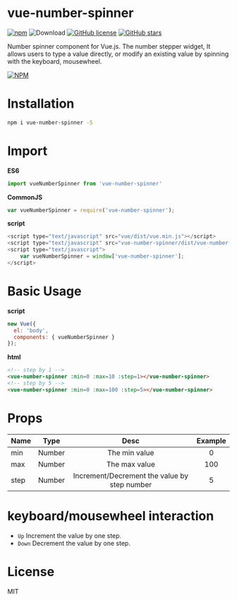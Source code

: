 # vue-number-spinner

[![npm](https://img.shields.io/npm/v/vue-number-spinner.svg?maxAge=2592000&style=flat-square)](https://www.npmjs.com/package/vue-number-spinner)
![Download](https://img.shields.io/npm/dt/vue-number-spinner.svg?style=flat-square)
[![GitHub license](https://img.shields.io/badge/license-MIT-blue.svg?style=flat-square)](https://raw.githubusercontent.com/xiaoluoboding/vue-number-spinner/master/LICENSE)
[![GitHub stars](https://img.shields.io/github/stars/xiaoluoboding/vue-number-spinner.svg?style=flat-square)](https://github.com/xiaoluoboding/vue-number-spinner/stargazers)

Number spinner component for Vue.js. The number stepper widget, It allows users to type a value directly, or modify an existing value by spinning with the keyboard, mousewheel.

[![NPM](https://nodei.co/npm/vue-number-spinner.png?downloads=true&downloadRank=true&stars=true)](https://nodei.co/npm/vue-number-spinner/)

# Installation

```bash
npm i vue-number-spinner -S
```

# Import

**ES6**
```javascript
import vueNumberSpinner from 'vue-number-spinner'
```

**CommonJS**

```javascript
var vueNumberSpinner = require('vue-number-spinner');
```

**script**

```javascript
<script type="text/javascript" src="vue/dist/vue.min.js"></script>
<script type="text/javascript" src="vue-number-spinner/dist/vue-number-spinner.min.js"></script>
<script type="text/javascript">
    var vueNumberSpinner = window['vue-number-spinner'];
</script>
```

# Basic Usage

**script**

```javascript
new Vue({
  el: 'body',
  components: { vueNumberSpinner }
});
```

**html**

```html
<!-- step by 1 -->
<vue-number-spinner :min=0 :max=10 :step=1></vue-number-spinner>
<!-- step by 5 -->
<vue-number-spinner :min=0 :max=100 :step=5></vue-number-spinner>
```

# Props

| Name  | Type | Desc  | Example  |
| :-------- | :--------:|:--------:|:--------:|
| min | Number  | The min value | 0 |
| max | Number  | The max value | 100 |
| step  | Number  | Increment/Decrement the value by step number | 5 |

# keyboard/mousewheel interaction

* `Up` Increment the value by one step.
* `Down` Decrement the value by one step.

# License

MIT
